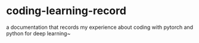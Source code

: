 # coding-learning-record
a documentation that records my experience about coding with pytorch and python for deep learning~
